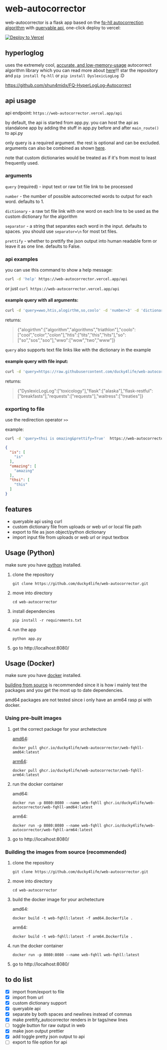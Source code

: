 # web-autocorrector

web-autocorrector is a flask app based on the [fq-hll autocorrection algorithm](https://github.com/shun4midx/FQ-HyperLogLog-Autocorrect) with [queryable api](https://github.com/ducky4life/web-autocorrector?tab=readme-ov-file#api-usage), one-click deploy to vercel:

[![Deploy to Vercel](https://vercel.com/button)](https://vercel.com/import/project?template=https://github.com/ducky4life/web-autocorrector)

## hyperloglog

uses the extremely cool, [accurate, and low-memory-usage](https://github.com/shun4midx/FQ-HyperLogLog-Autocorrect/tree/main/fq_hll_py#results) autocorrect algorithm library which you can read more about [here](https://github.com/shun4midx/FQ-HyperLogLog-Autocorrect)!!! star the repository and `pip install fq-hll` or `pip install DyslexicLogLog` :D

https://github.com/shun4midx/FQ-HyperLogLog-Autocorrect

## api usage

api endpoint: `https://web-autocorrector.vercel.app/api`

by default, the api is started from app.py. you can host the api as standalone app by adding the stuff in app.py before and after `main_route()` to api.py

only query is a required argument. the rest is optional and can be excluded. arguments can also be combined as shown [here](https://github.com/ducky4life/web-autocorrector?tab=readme-ov-file#exporting-to-file).

note that custom dictionaries would be treated as if it's from most to least frequently used.

### arguments

`query` (required) - input text or raw txt file link to be processed

`number` - the number of possible autocorrected words to output for each word. defaults to 1.

`dictionary` - a raw txt file link with one word on each line to be used as the custom dictionary for the algorithm

`separator` - a string that separates each word in the input. defaults to spaces. you should use `separator=\n` for most txt files.

`prettify` - whether to prettify the json output into human readable form or leave it as one line. defaults to False.

### api examples

you can use this command to show a help message:

```sh
curl -d 'help' https://web-autocorrector.vercel.app/api
```

or just `curl https://web-autocorrector.vercel.app/api`

#### example query with all arguments:

```sh
curl -d 'query=wwo,htis,alogirthm,so,coolo' -d 'number=3' -d 'dictionary=https://raw.githubusercontent.com/shun4midx/FQ-HyperLogLog-Autocorrect/refs/heads/main/fq_hll_py/src/fq_hll/test_files/20k_shun4midx.txt' -d 'separator=,' -d 'prettify=False' https://web-autocorrector.vercel.app/api
```

returns:

> {"alogirthm":["algorithm","algorithms","triathlon"],"coolo":["cool","color","colon"],"htis":["tits","this","hits"],"so":["so","sos","soo"],"wwo":["wow","two","www"]}

`query` also supports text file links like with the dictionary in the example

#### example query with file input:

```sh
curl -d 'query=https://raw.githubusercontent.com/ducky4life/web-autocorrector/refs/heads/main/requirements.txt' -d 'separator=\n' https://web-autocorrector.vercel.app/api
```

returns:

> {"DyslexicLogLog":["toxicology"],"flask":["alaska"],"flask-restful":["breakfasts"],"requests":["requests"],"waitress":["treaties"]}

### exporting to file

use the redirection operator `>>`

example:

```sh
curl -d 'query=thsi is omazing&prettify=True'  https://web-autocorrector.vercel.app/api >> output.json
```

```json
{
  "is": [
    "is"
  ],
  "omazing": [
    "amazing"
  ],
  "thsi": [
    "this"
  ]
}
```

## features

- queryable api using curl
- custom dictionary file from uploads or web url or local file path
- export to file as json object/python dictionary
- import input file from uploads or web url or input textbox

## Usage (Python)

make sure you have [python](https://www.python.org/downloads/) installed.

1. clone the repository
   ```
   git clone https://github.com/ducky4life/web-autocorrector.git
   ```
2. move into directory
   ```
   cd web-autocorrector
   ```
3. install dependencies
   ```
   pip install -r requirements.txt
   ```
4. run the app
   ```
   python app.py
   ```
5. go to http://localhost:8080/

## Usage (Docker)

make sure you have [docker](https://www.docker.com) installed.

[building from source](https://github.com/ducky4life/web-autocorrector#building-the-images-from-source-recommended) is recommended since it is how i mainly test the packages and you get the most up to date dependencies.

amd64 packages are not tested since i only have an arm64 rasp pi with docker.

### Using pre-built images

1. get the correct package for your archetecture

   [amd64](https://github.com/ducky4life/web-autocorrector/pkgs/container/web-autocorrector%2Fweb-fqhll-amd64):
   ```
   docker pull ghcr.io/ducky4life/web-autocorrector/web-fqhll-amd64:latest
   ```
   [arm64](https://github.com/ducky4life/web-autocorrector/pkgs/container/web-autocorrector%2Fweb-fqhll-arm64):
   ```
   docker pull ghcr.io/ducky4life/web-autocorrector/web-fqhll-arm64:latest
   ```
2. run the docker container

   amd64:
   ```
   docker run -p 8080:8080 --name web-fqhll ghcr.io/ducky4life/web-autocorrector/web-fqhll-amd64:latest
   ```
   arm64:
   ```
   docker run -p 8080:8080 --name web-fqhll ghcr.io/ducky4life/web-autocorrector/web-fqhll-arm64:latest
   ```
3. go to http://localhost:8080/

### Building the images from source (recommended)

1. clone the repository
   ```
   git clone https://github.com/ducky4life/web-autocorrector.git
   ```
2. move into directory
   ```
   cd web-autocorrector
   ```
3. build the docker image for your archetecture

   amd64:
   ```
   docker build -t web-fqhll:latest -f amd64.Dockerfile .
   ```
   arm64:
   ```
   docker build -t web-fqhll:latest -f arm64.Dockerfile .
   ```
4. run the docker container
   ```
   docker run -p 8080:8080 --name web-fqhll web-fqhll:latest
   ```
5. go to http://localhost:8080/


## to do list

- [x] import from/export to file
- [x] import from url
- [x] custom dictionary support
- [x] queryable api
- [x] separate by both spaces and newlines instead of commas
- [x] make prettify_autocorrector renders in br tags/new lines
- [ ] toggle button for raw output in web
- [x] make json output prettier
- [x] add toggle pretty json output to api
- [ ] export to file option for api
